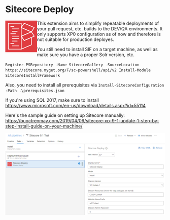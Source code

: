 # Sitecore Deploy

<img src="/images/extension-icon.png" align="left" height="100" width="100" >

This extension aims to simplify repeatable deployments of your pull request, etc. builds to the DEV/QA environments. It only supports XP0 configuration as of now and therefore is not suitable for production deployes.

You still need to install SIF on a target machine, as well as make sure you have a proper Solr version, etc.

`Register-PSRepository -Name SitecoreGallery -SourceLocation https://sitecore.myget.org/F/sc-powershell/api/v2
Install-Module SitecoreInstallFramework`

Also, you need to install all prerequisites via `Install-SitecoreConfiguration -Path .\prerequisites.json`

If you're using SQL 2017, make sure to install https://www.microsoft.com/en-us/download/details.aspx?id=55114

Here's the sample guide on setting up Sitecore manually: https://buoctrenmay.com/2019/04/06/sitecore-xp-9-1-update-1-step-by-step-install-guide-on-your-machine/

<img src="/images/screenshot.png">

